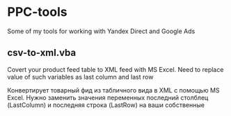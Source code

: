 # PPC-tools
Some of my tools for working with Yandex Direct and Google Ads

## csv-to-xml.vba

Covert your product feed table to XML feed with MS Excel. Need to replace value of such variables as last column and last row

Конвертирует товарный фид из табличного вида в XML с помощью MS Excel. Нужно заменить значения переменных последний столблец (LastColumn) и последняя строка (LastRow) на ваши собственные

